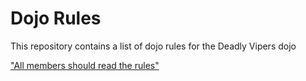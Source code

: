 Dojo Rules
==========

This repository contains a list of dojo rules for the Deadly Vipers dojo

 ["All members should read the rules"](https://github.com/deadlyvipers)

